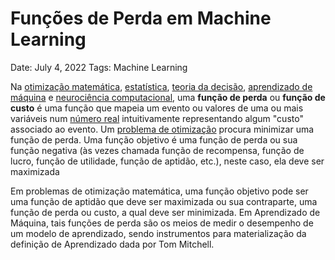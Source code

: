 # Funções de Perda em Machine Learning

Date: July 4, 2022
Tags: Machine Learning

Na [otimização matemática](https://pt.m.wikipedia.org/wiki/Otimiza%C3%A7%C3%A3o), [estatística](https://pt.m.wikipedia.org/wiki/Estat%C3%ADstica), [teoria da decisão](https://pt.m.wikipedia.org/wiki/Teoria_da_decis%C3%A3o), [aprendizado de máquina](https://pt.m.wikipedia.org/wiki/Aprendizado_de_m%C3%A1quina) e [neurociência computacional](https://pt.m.wikipedia.org/wiki/Neuroci%C3%AAncia_computacional), uma **função de perda** ou **função de custo** é uma função que mapeia um evento ou valores de uma ou mais variáveis num [número real](https://pt.m.wikipedia.org/wiki/N%C3%BAmero_real) intuitivamente representando algum "custo" associado ao evento. Um [problema de otimização](https://pt.m.wikipedia.org/wiki/Problema_de_otimiza%C3%A7%C3%A3o) procura minimizar uma função de perda. Uma função objetivo é uma função de perda ou sua função negativa (às vezes chamada função de recompensa, função de lucro, função de utilidade, função de aptidão, etc.), neste caso, ela deve ser maximizada

Em problemas de otimização matemática, uma função objetivo pode ser uma função de aptidão que deve ser maximizada ou sua contraparte, uma função de perda ou custo, a qual deve ser minimizada. Em Aprendizado de Máquina, tais funções de perda são os meios de medir o desempenho de um modelo de aprendizado, sendo instrumentos para materialização da definição de Aprendizado dada por Tom Mitchell.
